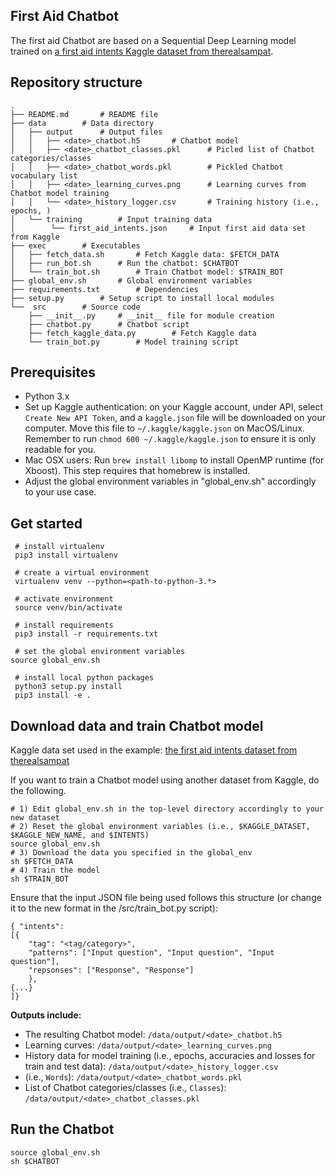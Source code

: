 First Aid Chatbot
-----------------

The first aid Chatbot are based on a Sequential Deep Learning model trained on [a first aid intents Kaggle dataset from therealsampat](https://www.kaggle.com/therealsampat/intents-for-first-aid-recommendations).

Repository structure
--------------------
    .
    ├── README.md       # README file
    ├── data        # Data directory
    │	├── output      # Output files
    │	│	├── <date>_chatbot.h5       # Chatbot model
    │	│	├── <date>_chatbot_classes.pkl      # Picled list of Chatbot categories/classes
    │	│	├── <date>_chatbot_words.pkl        # Pickled Chatbot vocabulary list
    │	│	├── <date>_learning_curves.png      # Learning curves from Chatbot model training
    │	│	└── <date>_history_logger.csv       # Training history (i.e., epochs, )
    │	└── training        # Input training data
    │	     └── first_aid_intents.json     # Input first aid data set from Kaggle
    ├── exec        # Executables
    │	├── fetch_data.sh       # Fetch Kaggle data: $FETCH_DATA
    │	├── run_bot.sh      # Run the chatbot: $CHATBOT
    │	└── train_bot.sh        # Train Chatbot model: $TRAIN_BOT
    ├── global_env.sh       # Global environment variables
    ├── requirements.txt        # Dependencies
    ├── setup.py        # Setup script to install local modules
    └──  src        # Source code
	    ├── __init__.py     # __init__ file for module creation
	    ├── chatbot.py      # Chatbot script
	    ├── fetch_kaggle_data.py        # Fetch Kaggle data
	    └── train_bot.py        # Model training script

Prerequisites
-------------
* Python 3.x
* Set up Kaggle authentication: on your Kaggle account, under API, select `Create New API Token`, and a `kaggle.json` file will be downloaded on your computer. Move this file to `~/.kaggle/kaggle.json` on MacOS/Linux. Remember to run `chmod 600 ~/.kaggle/kaggle.json` to ensure it is only readable for you.
* Mac OSX users: Run `brew install libomp` to install OpenMP runtime (for Xboost). This step requires that homebrew is installed.
* Adjust the global environment variables in "global_env.sh" accordingly to your use case.

Get started
-----------
     # install virtualenv
     pip3 install virtualenv
     
     # create a virtual environment
     virtualenv venv --python=<path-to-python-3.*>
     
     # activate environment
     source venv/bin/activate
     
     # install requirements
     pip3 install -r requirements.txt
     
     # set the global environment variables
    source global_env.sh
     
     # install local python packages
     python3 setup.py install
     pip3 install -e .

Download data and train Chatbot model
-------------------------------------

Kaggle data set used in the example: [the first aid intents dataset from therealsampat](https://www.kaggle.com/therealsampat/intents-for-first-aid-recommendations)

If you want to train a Chatbot model using another dataset from Kaggle, do the following.

    # 1) Edit global_env.sh in the top-level directory accordingly to your new dataset
    # 2) Reset the global environment variables (i.e., $KAGGLE_DATASET, $KAGGLE_NEW_NAME, and $INTENTS)
    source global_env.sh
    # 3) Download the data you specified in the global_env
    sh $FETCH_DATA
    # 4) Train the model
    sh $TRAIN_BOT

Ensure that the input JSON file being used follows this structure (or change it to the new format in the /src/train_bot.py script):

    { "intents": 
    [{  
        "tag": "<tag/category>",
        "patterns": ["Input question", "Input question", "Input question"],
        "repsonses": ["Response", "Response"]  
        },
    {...}     
    ]}

**Outputs include:**
* The resulting Chatbot model: `/data/output/<date>_chatbot.h5`
* Learning curves: `/data/output/<date>_learning_curves.png`
* History data for model training (i.e., epochs, accuracies and losses for train and test data): `/data/output/<date>_history_logger.csv`
* (i.e., `Words`): `/data/output/<date>_chatbot_words.pkl`
* List of Chatbot categories/classes (i.e., `Classes`): `/data/output/<date>_chatbot_classes.pkl`

Run the Chatbot
---------------
    source global_env.sh
    sh $CHATBOT
